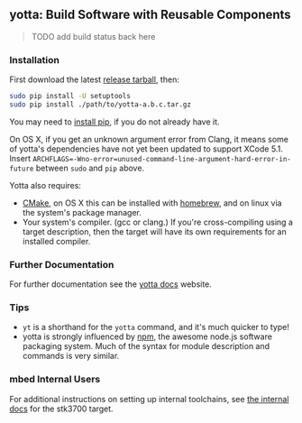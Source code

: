 ## yotta: Build Software with Reusable Components
> TODO add build status back here


### Installation
First download the latest [release tarball](https://github.com/ARMmbed/yotta/releases), then:
``` bash
sudo pip install -U setuptools
sudo pip install ./path/to/yotta-a.b.c.tar.gz
```
You may need to [install pip](http://pip.readthedocs.org/en/latest/installing.html), if you do not already have it.
 
On OS X, if you get an unknown argument error from Clang, it means some of yotta's dependencies have not yet been updated to support XCode 5.1. Insert `ARCHFLAGS=-Wno-error=unused-command-line-argument-hard-error-in-future` between `sudo` and `pip` above.

Yotta also requires:

 * [CMake](http://www.cmake.org), on OS X this can be installed with [homebrew](http://brew.sh), and on linux via the system's package manager.
 * Your system's compiler. (gcc or clang.) If you're cross-compiling using a target description, then the target will have its own requirements for an installed compiler.


### Further Documentation
For further documentation see the [yotta docs](http://armmbed.github.io/yotta-docs/) website.


### Tips
 * `yt` is a shorthand for the `yotta` command, and it's much quicker to type!
 * yotta is strongly influenced by [npm](http://npmjs.org), the awesome node.js software packaging system. Much of the syntax for module description and commands is very similar.


### mbed Internal Users

For additional instructions on setting up internal toolchains, see [the internal docs](https://github.com/arm-rd/target-stk3700) for the stk3700 target.



